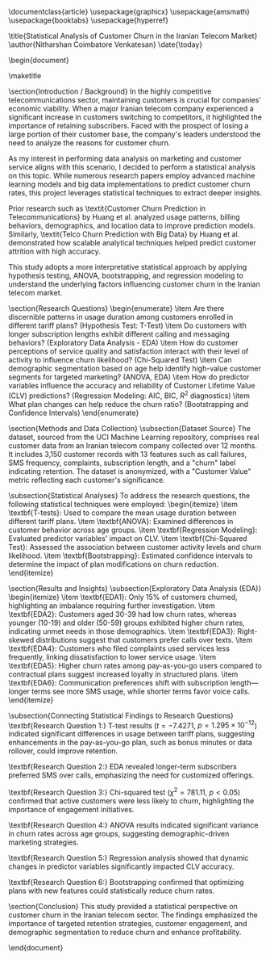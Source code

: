 \documentclass{article}
\usepackage{graphicx}
\usepackage{amsmath}
\usepackage{booktabs}
\usepackage{hyperref}

\title{Statistical Analysis of Customer Churn in the Iranian Telecom Market}
\author{Nitharshan Coimbatore Venkatesan}
\date{\today}

\begin{document}

\maketitle

\section{Introduction / Background}
In the highly competitive telecommunications sector, maintaining customers is crucial for companies' economic viability. When a major Iranian telecom company experienced a significant increase in customers switching to competitors, it highlighted the importance of retaining subscribers. Faced with the prospect of losing a large portion of their customer base, the company's leaders understood the need to analyze the reasons for customer churn.

As my interest in performing data analysis on marketing and customer service aligns with this scenario, I decided to perform a statistical analysis on this topic. While numerous research papers employ advanced machine learning models and big data implementations to predict customer churn rates, this project leverages statistical techniques to extract deeper insights.

Prior research such as \textit{Customer Churn Prediction in Telecommunications} by Huang et al. analyzed usage patterns, billing behaviors, demographics, and location data to improve prediction models. Similarly, \textit{Telco Churn Prediction with Big Data} by Huang et al. demonstrated how scalable analytical techniques helped predict customer attrition with high accuracy.

This study adopts a more interpretative statistical approach by applying hypothesis testing, ANOVA, bootstrapping, and regression modeling to understand the underlying factors influencing customer churn in the Iranian telecom market.

\section{Research Questions}
\begin{enumerate}
    \item Are there discernible patterns in usage duration among customers enrolled in different tariff plans? (Hypothesis Test: T-Test)
    \item Do customers with longer subscription lengths exhibit different calling and messaging behaviors? (Exploratory Data Analysis - EDA)
    \item How do customer perceptions of service quality and satisfaction interact with their level of activity to influence churn likelihood? (Chi-Squared Test)
    \item Can demographic segmentation based on age help identify high-value customer segments for targeted marketing? (ANOVA, EDA)
    \item How do predictor variables influence the accuracy and reliability of Customer Lifetime Value (CLV) predictions? (Regression Modeling: AIC, BIC, $R^2$ diagnostics)
    \item What plan changes can help reduce the churn ratio? (Bootstrapping and Confidence Intervals)
\end{enumerate}

\section{Methods and Data Collection}
\subsection{Dataset Source}
The dataset, sourced from the UCI Machine Learning repository, comprises real customer data from an Iranian telecom company collected over 12 months. It includes 3,150 customer records with 13 features such as call failures, SMS frequency, complaints, subscription length, and a "churn" label indicating retention. The dataset is anonymized, with a "Customer Value" metric reflecting each customer's significance.

\subsection{Statistical Analyses}
To address the research questions, the following statistical techniques were employed:
\begin{itemize}
    \item \textbf{T-tests}: Used to compare the mean usage duration between different tariff plans.
    \item \textbf{ANOVA}: Examined differences in customer behavior across age groups.
    \item \textbf{Regression Modeling}: Evaluated predictor variables' impact on CLV.
    \item \textbf{Chi-Squared Test}: Assessed the association between customer activity levels and churn likelihood.
    \item \textbf{Bootstrapping}: Estimated confidence intervals to determine the impact of plan modifications on churn reduction.
\end{itemize}

\section{Results and Insights}
\subsection{Exploratory Data Analysis (EDA)}
\begin{itemize}
    \item \textbf{EDA1}: Only 15\% of customers churned, highlighting an imbalance requiring further investigation.
    \item \textbf{EDA2}: Customers aged 30-39 had low churn rates, whereas younger (10-19) and older (50-59) groups exhibited higher churn rates, indicating unmet needs in those demographics.
    \item \textbf{EDA3}: Right-skewed distributions suggest that customers prefer calls over texts.
    \item \textbf{EDA4}: Customers who filed complaints used services less frequently, linking dissatisfaction to lower service usage.
    \item \textbf{EDA5}: Higher churn rates among pay-as-you-go users compared to contractual plans suggest increased loyalty in structured plans.
    \item \textbf{EDA6}: Communication preferences shift with subscription length—longer terms see more SMS usage, while shorter terms favor voice calls.
\end{itemize}

\subsection{Connecting Statistical Findings to Research Questions}
\textbf{Research Question 1:} T-test results ($t = -7.4271$, $p = 1.295 \times 10^{-12}$) indicated significant differences in usage between tariff plans, suggesting enhancements in the pay-as-you-go plan, such as bonus minutes or data rollover, could improve retention.

\textbf{Research Question 2:} EDA revealed longer-term subscribers preferred SMS over calls, emphasizing the need for customized offerings.

\textbf{Research Question 3:} Chi-squared test ($\chi^2 = 781.11$, $p < 0.05$) confirmed that active customers were less likely to churn, highlighting the importance of engagement initiatives.

\textbf{Research Question 4:} ANOVA results indicated significant variance in churn rates across age groups, suggesting demographic-driven marketing strategies.

\textbf{Research Question 5:} Regression analysis showed that dynamic changes in predictor variables significantly impacted CLV accuracy.

\textbf{Research Question 6:} Bootstrapping confirmed that optimizing plans with new features could statistically reduce churn rates.

\section{Conclusion}
This study provided a statistical perspective on customer churn in the Iranian telecom sector. The findings emphasized the importance of targeted retention strategies, customer engagement, and demographic segmentation to reduce churn and enhance profitability.

\end{document}
